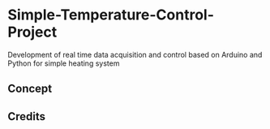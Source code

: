# Simple-Temperature-Control-Project
Development of real time data acquisition and control based on Arduino and Python for simple heating system
## Concept
## Credits

